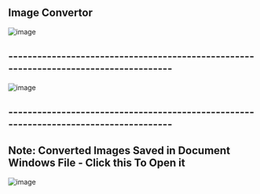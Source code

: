 ## Image Convertor



![image](https://github.com/osamasu/Image-Convertor/assets/97795269/ebb0ef8e-2af4-4942-b0b3-1b7ceebfba1f)

## -------------------------------------------------------------------------------------

![image](https://github.com/osamasu/Image-Convertor/assets/97795269/9c2a9e50-6ef1-4e77-9d01-1457c0280880)

## -------------------------------------------------------------------------------------

## Note: Converted Images Saved in Document Windows File - Click this To Open it 
![image](https://github.com/osamasu/Image-Convertor/assets/97795269/2a7c7ba1-542a-4886-b879-37006aa119a3)
